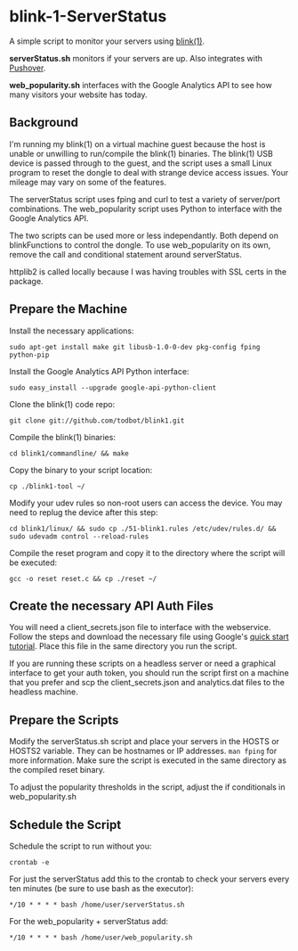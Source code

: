 blink-1-ServerStatus
====================

A simple script to monitor your servers using [blink(1)](http://www.kickstarter.com/projects/thingm/blink1-the-usb-rgb-led).

**serverStatus.sh** monitors if your servers are up. Also integrates with [Pushover](www.pushover.net).

**web_popularity.sh** interfaces with the Google Analytics API to see how many visitors your website has today.

## Background

I'm running my blink(1) on a virtual machine guest because the host is unable or unwilling to run/compile the blink(1) binaries. The blink(1) USB device is passed through to the guest, and the script uses a small Linux program to reset the dongle to deal with strange device access issues. Your mileage may vary on some of the features.

The serverStatus script uses fping and curl to test a variety of server/port combinations. The web_popularity script uses Python to interface with the Google Analytics API.

The two scripts can be used more or less independantly. Both depend on blinkFunctions to control the dongle. To use web_popularity on its own, remove the call and conditional statement around serverStatus.

httplib2 is called locally because I was having troubles with SSL certs in the package.

## Prepare the Machine

Install the necessary applications:

```sudo apt-get install make git libusb-1.0-0-dev pkg-config fping python-pip```

Install the Google Analytics API Python interface:

```sudo easy_install --upgrade google-api-python-client```

Clone the blink(1) code repo:

```git clone git://github.com/todbot/blink1.git```

Compile the blink(1) binaries:

```cd blink1/commandline/ && make```

Copy the binary to your script location:

```cp ./blink1-tool ~/```

Modify your udev rules so non-root users can access the device. You may need to replug the device after this step:

```cd blink1/linux/ && sudo cp ./51-blink1.rules /etc/udev/rules.d/ && sudo udevadm control --reload-rules```

Compile the reset program and copy it to the directory where the script will be executed:

```gcc -o reset reset.c && cp ./reset ~/```

## Create the necessary API Auth Files ##

You will need a client_secrets.json file to interface with the webservice. Follow the steps and download the necessary file using Google's [quick start tutorial](https://developers.google.com/api-client-library/python/start/installation). Place this file in the same directory you run the script.

If you are running these scripts on a headless server or need a graphical interface to get your auth token, you should run the script first on a machine that you prefer and scp the client_secrets.json and analytics.dat files to the headless machine.

## Prepare the Scripts ##

Modify the serverStatus.sh script and place your servers in the HOSTS or HOSTS2 variable. They can be hostnames or IP addresses. ```man fping``` for more information. Make sure the script is executed in the same directory as the compiled reset binary.

To adjust the popularity thresholds in the script, adjust the if conditionals in web_popularity.sh

## Schedule the Script ##

Schedule the script to run without you:

```crontab -e```

For just the serverStatus add this to the crontab to check your servers every ten minutes (be sure to use bash as the executor):

```*/10 * * * * bash /home/user/serverStatus.sh```

For the web_popularity + serverStatus add:

```*/10 * * * * bash /home/user/web_popularity.sh```
